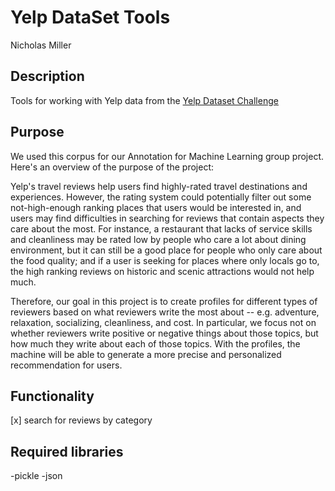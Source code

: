 # Yelp DataSet Tools
Nicholas Miller

## Description

Tools for working with Yelp data from the [Yelp Dataset Challenge](https://www.yelp.com/dataset_challenge)

## Purpose

We used this corpus for our Annotation for Machine Learning group project. Here's an overview of the purpose of the project:

Yelp's travel reviews help users find highly-rated travel destinations and experiences. However, the rating system could potentially filter out some not-high-enough ranking places that users would be interested in, and users may find difficulties in searching for reviews that contain aspects they care about the most. For instance, a restaurant that lacks of service skills and cleanliness may be rated low by people who care a lot about dining environment, but it can still be a good place for people who only care about the food quality; and if a user is seeking for places where only locals go to, the high ranking reviews on historic and scenic attractions would not help much. 

Therefore, our goal in this project is to create profiles for different types of reviewers based on what reviewers write the most about -- e.g. adventure, relaxation, socializing, cleanliness, and cost. In particular, we focus not on whether reviewers write positive or negative things about those topics, but how much they write about each of those topics. With the profiles, the machine will be able to generate a more precise and personalized recommendation for users.


## Functionality
[x] search for reviews by category

## Required libraries
-pickle
-json
